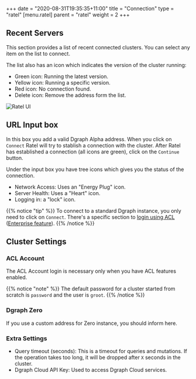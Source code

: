 +++
date = "2020-08-31T19:35:35+11:00"
title = "Connection"
type = "ratel"
[menu.ratel]
    parent = "ratel"
    weight = 2
+++

## Recent Servers

This section provides a list of recent connected clusters. You can select any item on the list to connect. 

The list also has an icon which indicates the version of the cluster running:

- Green icon: Running the latest version.
- Yellow icon: Running a specific version.
- Red icon: No connection found.
- Delete icon: Remove the address form the list.

![Ratel UI](/images/ratel/ratel_ui.png)


## URL Input box

In this box you add a valid Dgraph Alpha address. When you click on `Connect` Ratel will try to stablish a connection with the cluster. After Ratel has established a connection (all icons are green), click on the `Continue` button.

Under the input box you have tree icons which gives you the status of the connection.

- Network Access: Uses an "Energy Plug" icon.
- Server Health: Uses a "Heart" icon.
- Logging in: a "lock" icon.

{{% notice "tip" %}}
To connect to a standard Dgraph instance, you only need to click on `Connect`. There's a specific section to [login using ACL](#acl-account) ([Enterprise feature](/enterprise-features/access-control-lists/)).
{{% /notice %}}

## Cluster Settings

### ACL Account

The ACL Account login is necessary only when you have ACL features enabled.

{{% notice "note" %}}
The default password for a cluster started from scratch is `password` and the user is `groot`.
{{% /notice %}}

### Dgraph Zero

If you use a custom address for Zero instance, you should inform here.

### Extra Settings

- Query timeout (seconds): This is a timeout for queries and mutations. If the operation takes too long, it will be dropped after `X` seconds in the cluster.
- Dgraph Cloud API Key: Used to access Dgraph Cloud services.
